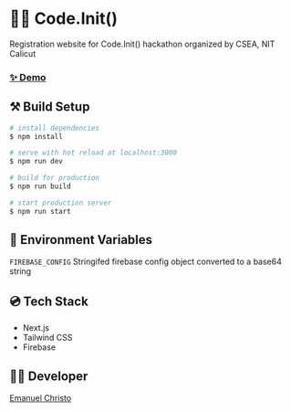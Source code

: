 # 🧑‍💻 Code.Init()

Registration website for Code.Init() hackathon organized by CSEA, NIT Calicut

### [✨ Demo](https://code-init.netlify.app/)

## ⚒️ Build Setup

```bash
# install dependencies
$ npm install

# serve with hot reload at localhost:3000
$ npm run dev

# build for production
$ npm run build

# start production server
$ npm run start
```

## 🌳 Environment Variables

`FIREBASE_CONFIG` Stringifed firebase config object converted to a base64 string

## 💿 Tech Stack

-   Next.js
-   Tailwind CSS
-   Firebase

## 🧑‍💻 Developer

[Emanuel Christo](https://github.com/emanuelchristo)
